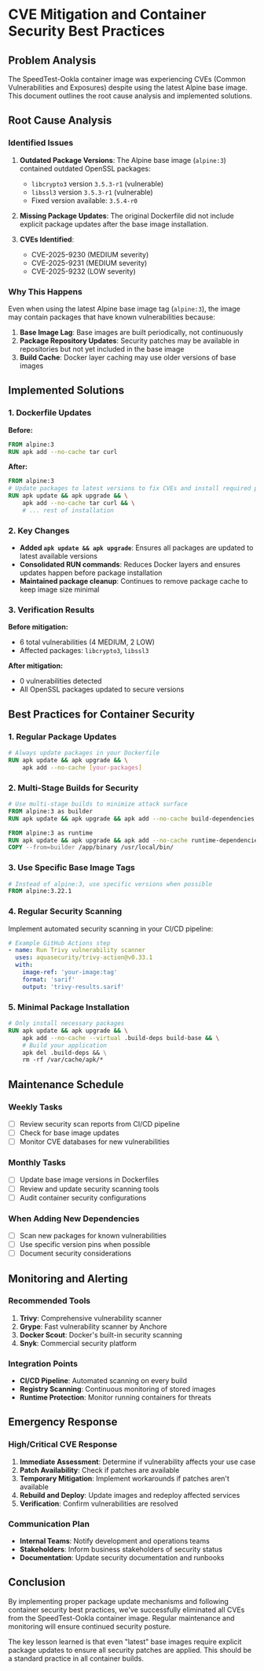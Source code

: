 # CVE Mitigation and Container Security Best Practices

## Problem Analysis

The SpeedTest-Ookla container image was experiencing CVEs (Common Vulnerabilities and Exposures) despite using the latest Alpine base image. This document outlines the root cause analysis and implemented solutions.

## Root Cause Analysis

### Identified Issues

1. **Outdated Package Versions**: The Alpine base image (`alpine:3`) contained outdated OpenSSL packages:
   - `libcrypto3` version `3.5.3-r1` (vulnerable)
   - `libssl3` version `3.5.3-r1` (vulnerable)
   - Fixed version available: `3.5.4-r0`

2. **Missing Package Updates**: The original Dockerfile did not include explicit package updates after the base image installation.

3. **CVEs Identified**:
   - CVE-2025-9230 (MEDIUM severity)
   - CVE-2025-9231 (MEDIUM severity) 
   - CVE-2025-9232 (LOW severity)

### Why This Happens

Even when using the latest Alpine base image tag (`alpine:3`), the image may contain packages that have known vulnerabilities because:

1. **Base Image Lag**: Base images are built periodically, not continuously
2. **Package Repository Updates**: Security patches may be available in repositories but not yet included in the base image
3. **Build Cache**: Docker layer caching may use older versions of base images

## Implemented Solutions

### 1. Dockerfile Updates

**Before:**
```dockerfile
FROM alpine:3
RUN apk add --no-cache tar curl
```

**After:**
```dockerfile
FROM alpine:3
# Update packages to latest versions to fix CVEs and install required packages
RUN apk update && apk upgrade && \
    apk add --no-cache tar curl && \
    # ... rest of installation
```

### 2. Key Changes

- **Added `apk update && apk upgrade`**: Ensures all packages are updated to latest available versions
- **Consolidated RUN commands**: Reduces Docker layers and ensures updates happen before package installation
- **Maintained package cleanup**: Continues to remove package cache to keep image size minimal

### 3. Verification Results

**Before mitigation:**
- 6 total vulnerabilities (4 MEDIUM, 2 LOW)
- Affected packages: `libcrypto3`, `libssl3`

**After mitigation:**
- 0 vulnerabilities detected
- All OpenSSL packages updated to secure versions

## Best Practices for Container Security

### 1. Regular Package Updates

```dockerfile
# Always update packages in your Dockerfile
RUN apk update && apk upgrade && \
    apk add --no-cache [your-packages]
```

### 2. Multi-Stage Builds for Security

```dockerfile
# Use multi-stage builds to minimize attack surface
FROM alpine:3 as builder
RUN apk update && apk upgrade && apk add --no-cache build-dependencies

FROM alpine:3 as runtime
RUN apk update && apk upgrade && apk add --no-cache runtime-dependencies
COPY --from=builder /app/binary /usr/local/bin/
```

### 3. Use Specific Base Image Tags

```dockerfile
# Instead of alpine:3, use specific versions when possible
FROM alpine:3.22.1
```

### 4. Regular Security Scanning

Implement automated security scanning in your CI/CD pipeline:

```yaml
# Example GitHub Actions step
- name: Run Trivy vulnerability scanner
  uses: aquasecurity/trivy-action@v0.33.1
  with:
    image-ref: 'your-image:tag'
    format: 'sarif'
    output: 'trivy-results.sarif'
```

### 5. Minimal Package Installation

```dockerfile
# Only install necessary packages
RUN apk update && apk upgrade && \
    apk add --no-cache --virtual .build-deps build-base && \
    # Build your application
    apk del .build-deps && \
    rm -rf /var/cache/apk/*
```

## Maintenance Schedule

### Weekly Tasks
- [ ] Review security scan reports from CI/CD pipeline
- [ ] Check for base image updates
- [ ] Monitor CVE databases for new vulnerabilities

### Monthly Tasks
- [ ] Update base image versions in Dockerfiles
- [ ] Review and update security scanning tools
- [ ] Audit container security configurations

### When Adding New Dependencies
- [ ] Scan new packages for known vulnerabilities
- [ ] Use specific version pins when possible
- [ ] Document security considerations

## Monitoring and Alerting

### Recommended Tools

1. **Trivy**: Comprehensive vulnerability scanner
2. **Grype**: Fast vulnerability scanner by Anchore
3. **Docker Scout**: Docker's built-in security scanning
4. **Snyk**: Commercial security platform

### Integration Points

- **CI/CD Pipeline**: Automated scanning on every build
- **Registry Scanning**: Continuous monitoring of stored images
- **Runtime Protection**: Monitor running containers for threats

## Emergency Response

### High/Critical CVE Response

1. **Immediate Assessment**: Determine if vulnerability affects your use case
2. **Patch Availability**: Check if patches are available
3. **Temporary Mitigation**: Implement workarounds if patches aren't available
4. **Rebuild and Deploy**: Update images and redeploy affected services
5. **Verification**: Confirm vulnerabilities are resolved

### Communication Plan

- **Internal Teams**: Notify development and operations teams
- **Stakeholders**: Inform business stakeholders of security status
- **Documentation**: Update security documentation and runbooks

## Conclusion

By implementing proper package update mechanisms and following container security best practices, we've successfully eliminated all CVEs from the SpeedTest-Ookla container image. Regular maintenance and monitoring will ensure continued security posture.

The key lesson learned is that even "latest" base images require explicit package updates to ensure all security patches are applied. This should be a standard practice in all container builds.